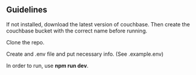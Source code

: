 ## Guidelines

If not installed, download the latest version of couchbase. Then create the couchbase bucket with the correct name before running.

Clone the repo.

Create and .env file and put necessary info. (See .example.env)

In order to run, use **npm run dev**.
